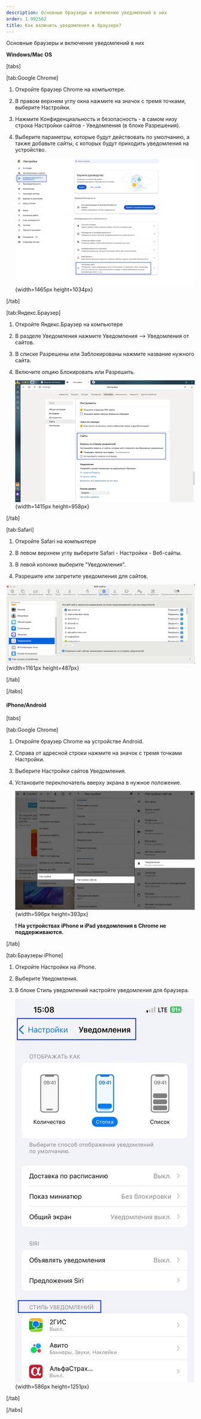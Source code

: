 ```yaml
---
description: Основные браузеры и включение уведомлений в них
order: 1.992502
title: Как включить уведомления в браузере?
---
```


Основные браузеры и включение уведомлений в них

**Windows/Mac OS**

[tabs]

[tab:Google Chrome]

1. Откройте браузер Chrome на компьютере.

2. В правом верхнем углу окна нажмите на значок с тремя точками, выберите Настройки.

3. Нажмите Конфиденциальность и безопасность - в самом низу строка Настройки сайтов - Уведомления (в блоке Разрешения).

4. Выберите параметры, которые будут действовать по умолчанию, а также добавьте сайты, с которых будут приходить уведомления на устройство.

   ![](./kak-vklyuchit-uvedomleniya-v-brauzere.jpeg){width=1465px height=1034px}

[/tab]

[tab:Яндекс.Браузер]

1. Откройте Яндекс.Браузер на компьютере

2. В разделе Уведомления нажмите Уведомления --> Уведомления от сайтов.

3. В списке Разрешены или Заблокированы нажмите название нужного сайта.

4. Включите опцию Блокировать или Разрешить.

   ![](./kak-vklyuchit-uvedomleniya-v-brauzere-2.jpeg){width=1415px height=958px}

[/tab]

[tab:Safari]

1. Откройте Safari на компьютере

2. В левом верхнем углу выберите Safari - Настройки - Веб-сайты.

3. В левой колонке выберите "Уведомления".

4. Разрешите или запретите уведомления для сайтов.

![](./kak-vklyuchit-uvedomleniya-v-brauzere-3.jpeg){width=1161px height=487px}

[/tab]

[/tabs]

#### **iPhone/Android**

[tabs]

[tab:Google Chrome]

1. Откройте браузер Chrome на устройстве Android.

2. Справа от адресной строки нажмите на значок с тремя точками Настройки.

3. Выберите Настройки сайтов Уведомления.

4. Установите переключатель вверху экрана в нужное положение.

   ![](./kak-vklyuchit-uvedomleniya-v-brauzere-4.jpeg){width=596px height=393px}

   **! На устройствах iPhone и iPad уведомления в Chrome не поддерживаются.**

[/tab]

[tab:Браузеры iPhone]

1. Откройте Настройки на iPhone.

2. Выберите Уведомления.

3. В блоке Стиль уведомлений настройте уведомления для браузера.

   ![](./kak-vklyuchit-uvedomleniya-v-brauzere-5.jpeg){width=586px height=1251px}

[/tab]

[/tabs]